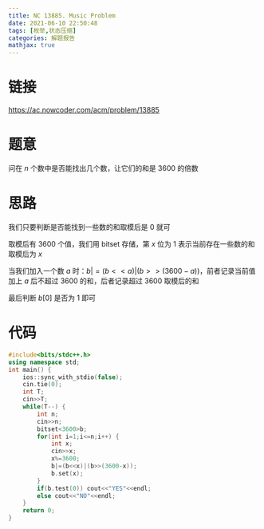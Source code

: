 ```yaml
---
title: NC 13885. Music Problem
date: 2021-06-10 22:50:48
tags: [枚举,状态压缩]
categories: 解题报告
mathjax: true
---
```


# 链接

<https://ac.nowcoder.com/acm/problem/13885>

# 题意

问在 $n$ 个数中是否能找出几个数，让它们的和是 $3600$ 的倍数

<!--more-->

# 思路

我们只要判断是否能找到一些数的和取模后是 $0$ 就可

取模后有 $3600$ 个值，我们用 bitset 存储，第 $x$ 位为 $1$ 表示当前存在一些数的和取模后为 $x$

当我们加入一个数 $a$ 时：$b|=(b<<a)|(b>>(3600-a))$，前者记录当前值加上 $a$ 后不超过 $3600$ 的和，后者记录超过 $3600$ 取模后的和

最后判断 $b[0]$ 是否为 $1$ 即可

# 代码

```cpp
#include<bits/stdc++.h>
using namespace std;
int main() {
    ios::sync_with_stdio(false);
    cin.tie(0);
    int T;
    cin>>T;
    while(T--) {
        int n;
        cin>>n;
        bitset<3600>b;
        for(int i=1;i<=n;i++) {
            int x;
            cin>>x;
            x%=3600;
            b|=(b<<x)|(b>>(3600-x));
            b.set(x);
        }
        if(b.test(0)) cout<<"YES"<<endl;
        else cout<<"NO"<<endl;
    }
    return 0;
}
```